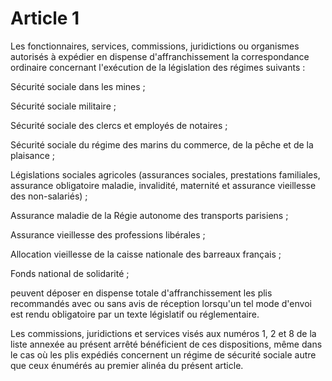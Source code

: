 # Article 1

Les fonctionnaires, services, commissions, juridictions ou organismes autorisés à expédier en dispense d'affranchissement la correspondance ordinaire concernant l'exécution de la législation des régimes suivants :

Sécurité sociale dans les mines ;

Sécurité sociale militaire ;

Sécurité sociale des clercs et employés de notaires ;

Sécurité sociale du régime des marins du commerce, de la pêche et de la plaisance ;

Législations sociales agricoles (assurances sociales, prestations familiales, assurance obligatoire maladie, invalidité, maternité et assurance vieillesse des non-salariés) ;

Assurance maladie de la Régie autonome des transports parisiens ;

Assurance vieillesse des professions libérales ;

Allocation vieillesse de la caisse nationale des barreaux français ;

Fonds national de solidarité ;

peuvent déposer en dispense totale d'affranchissement les plis recommandés avec ou sans avis de réception lorsqu'un tel mode d'envoi est rendu obligatoire par un texte législatif ou réglementaire.

Les commissions, juridictions et services visés aux numéros 1, 2 et 8 de la liste annexée au présent arrêté bénéficient de ces dispositions, même dans le cas où les plis expédiés concernent un régime de sécurité sociale autre que ceux énumérés au premier alinéa du présent article.
